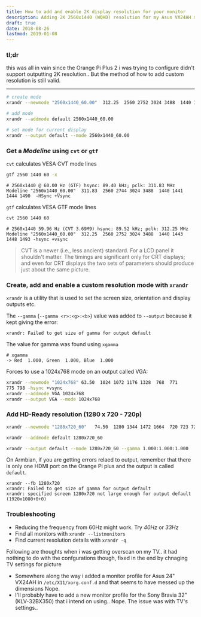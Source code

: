 ```yaml
---
title: How to add and enable 2K display resolution for your monitor
description: Adding 2K 2560x1440 (WQHD) resolution for my Asus VX24AH monitor on an Armbian based Orange Pi Plus 2
draft: true
date: 2018-08-26
lastmod: 2019-01-08
---
```


### tl;dr
this was all in vain since the Orange Pi Plus 2 i was trying to configure didn't support outputting 2K resolution.. But the method of how to add custom resolution is still valid.

---

```bash
# create mode
xrandr --newmode "2560x1440_60.00"  312.25  2560 2752 3024 3488  1440 1443 1448 1493 -Hsync +Vsync

# add mode
xrandr --addmode default 2560x1440_60.00

# set mode for current display
xrandr --output default --mode 2560x1440_60.00
```


### Get a _Modeline_ using `cvt` or `gtf` 

`cvt` calculates VESA CVT mode lines

```bash
gtf 2560 1440 60 -x
```

```
# 2560x1440 @ 60.00 Hz (GTF) hsync: 89.40 kHz; pclk: 311.83 MHz
Modeline "2560x1440_60.00"  311.83  2560 2744 3024 3488  1440 1441 1444 1490  -HSync +Vsync
```

`gtf` calculates VESA GTF mode lines

```bash
cvt 2560 1440 60
```

```
# 2560x1440 59.96 Hz (CVT 3.69M9) hsync: 89.52 kHz; pclk: 312.25 MHz
Modeline "2560x1440_60.00"  312.25  2560 2752 3024 3488  1440 1443 1448 1493 -hsync +vsync
```

> CVT is a newer (i.e., less ancient) standard. For a LCD panel it shouldn't matter. The timings are significant only for CRT displays; and even for CRT displays the two sets of parameters should produce just about the same picture.

### Create, add and enable a custom resolution mode with `xrandr`

`xrandr` is a utility that is used to set the screen size, orientation and display outputs etc.

The `--gamma` (`--gamma <r>:<g>:<b>`) value was added to `--output` because it kept giving the error:

```
xrandr: Failed to get size of gamma for output default
```

The value for gamma was found using `xgamma`

```
# xgamma
-> Red  1.000, Green  1.000, Blue  1.000
```

Forces to use a 1024x768 mode on an output called VGA:

```bash
xrandr --newmode "1024x768" 63.50  1024 1072 1176 1328  768  771
775 798 -hsync +vsync
xrandr --addmode VGA 1024x768
xrandr --output VGA --mode 1024x768
```

### Add HD-Ready resolution (1280 x 720 - 720p)

```bash
xrandr --newmode "1280x720_60"   74.50  1280 1344 1472 1664  720 723 728 748 -hsync +vsync

xrandr --addmode default 1280x720_60

xrandr --output default --mode 1280x720_60 --gamma 1.000:1.000:1.000
```

On Armbian, if you are getting errors relaed to output, remember that there is only one HDMI port on the Orange Pi plus and the output is called `default`.


```
xrandr --fb 1280x720
xrandr: Failed to get size of gamma for output default
xrandr: specified screen 1280x720 not large enough for output default (1920x1080+0+0)
```

### Troubleshooting

- Reducing the frequency from 60Hz might work. Try _40Hz_ or _33Hz_
- Find all monitors with `xrandr --listmonitors`
- Find current resolution details with `xrandr -q`

Following are thoughts when i was getting overscan on my TV.. it had nothing to do with the confgurations though, fixed in the end by chnaging TV settings for picture

- Somewhere along the way i added a monitor profile for Asus 24" VX24AH in `/etc/X11/xorg.conf.d` and that seems to have messed up the dimensions Nope.
- I'll probably have to add a new monitor profile for the Sony Bravia 32" (KLV-32BX350) that i intend on using.. Nope. The issue was with TV's settings..
